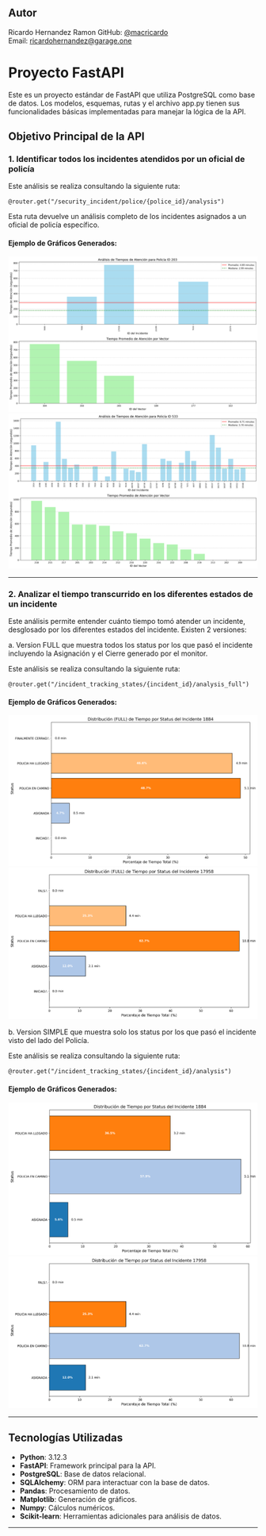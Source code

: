 ## Autor
Ricardo Hernandez Ramon
GitHub: [@macricardo](https://github.com/macricardo)  
Email: ricardohernandez@garage.one

# Proyecto FastAPI

Este es un proyecto estándar de FastAPI que utiliza PostgreSQL como base de datos. Los modelos, esquemas, rutas y el archivo app.py tienen sus funcionalidades básicas implementadas para manejar la lógica de la API.

## Objetivo Principal de la API

### 1. Identificar todos los incidentes atendidos por un oficial de policía
Este análisis se realiza consultando la siguiente ruta:

```
@router.get("/security_incident/police/{police_id}/analysis")
```

Esta ruta devuelve un análisis completo de los incidentes asignados a un oficial de policía específico.

#### Ejemplo de Gráficos Generados:
![Análisis Policía ID 203](readme/police_id_203_analysis_20250429_003935.png)
![Análisis Policía ID 533](readme/police_id_533_analysis_20250429_003919.png)

---

### 2. Analizar el tiempo transcurrido en los diferentes estados de un incidente
Este análisis permite entender cuánto tiempo tomó atender un incidente, desglosado por los diferentes estados del incidente. Existen 2 versiones:

a. Version FULL que muestra todos los status por los que pasó el incidente incluyendo la Asignación y el Cierre generado por el monitor.

Este análisis se realiza consultando la siguiente ruta:

```
@router.get("/incident_tracking_states/{incident_id}/analysis_full")
```

#### Ejemplo de Gráficos Generados:
![Análisis Incidente ID 1884](readme/incident_1884_status_analysis_full_20250429_003831.png)
![Análisis Incidente ID 17958](readme/incident_17958_status_analysis_full_20250429_003857.png)

b. Version SIMPLE que muestra solo los status por los que pasó el incidente visto del lado del Policía.

Este análisis se realiza consultando la siguiente ruta:

```
@router.get("/incident_tracking_states/{incident_id}/analysis")
```

#### Ejemplo de Gráficos Generados:
![Análisis Incidente ID 1884](readme/incident_1884_status_analysis_20250429_003840.png)
![Análisis Incidente ID 17958](readme/incident_17958_status_analysis_20250429_003853.png)


---

## Tecnologías Utilizadas

- **Python**: 3.12.3
- **FastAPI**: Framework principal para la API.
- **PostgreSQL**: Base de datos relacional.
- **SQLAlchemy**: ORM para interactuar con la base de datos.
- **Pandas**: Procesamiento de datos.
- **Matplotlib**: Generación de gráficos.
- **Numpy**: Cálculos numéricos.
- **Scikit-learn**: Herramientas adicionales para análisis de datos.

---